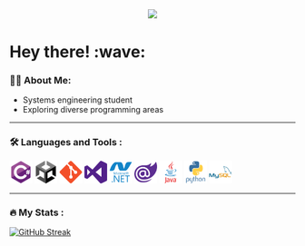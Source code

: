<div id="header" align="center">
  <img src="https://media.giphy.com/media/lP8xu5t2DLGG045H8F/giphy.gif" width="100"/>
</div>

<h1>
  Hey there! :wave:
</h1>

### 👨‍💻 About Me:
- Systems engineering student
- Exploring diverse programming areas
  
---

### 🛠️ Languages and Tools :

<div>
  <img src="https://github.com/devicons/devicon/blob/master/icons/csharp/csharp-original.svg" title="C#" alt="csharp" width="40" height=40"/>
  <img src="https://github.com/devicons/devicon/blob/master/icons/unity/unity-original.svg" title="UnityEngine"  alt="unity-engine" width="40" height="40"/>
  <img src="https://github.com/devicons/devicon/blob/master/icons/git/git-original.svg" title="git"  alt="git" width="40" height="40"/>
  <img src="https://github.com/devicons/devicon/blob/master/icons/visualstudio/visualstudio-plain.svg" title="VisualStudio"  alt="visual-studio" width="40" height="40"/>
  <img src="https://github.com/devicons/devicon/blob/master/icons/dot-net/dot-net-plain-wordmark.svg" title="DotNet" alt="dot-net icon" width="40" height="40"/>
  <img src="https://github.com/devicons/devicon/blob/master/icons/blazor/blazor-original.svg" title="Blazor" alt="blazor icon" width="40" height="40"/>
  <img src="https://github.com/devicons/devicon/blob/master/icons/java/java-original-wordmark.svg" title="Java" alt="java icon" width="40" height="40"/>
  <img src="https://github.com/devicons/devicon/blob/master/icons/python/python-original-wordmark.svg" title="Python" alt="python icon" width="40" height="40"/>
 <img src="https://github.com/devicons/devicon/blob/master/icons/mysql/mysql-original-wordmark.svg" title="MySQL" alt="MySQL icon" width="40" height="40"/>
  
</div>

---

### :fire: My Stats :
[![GitHub Streak](http://github-readme-streak-stats.herokuapp.com?user=IlieLaurentiu&theme=dark&background=000000)](https://git.io/streak-stats)
